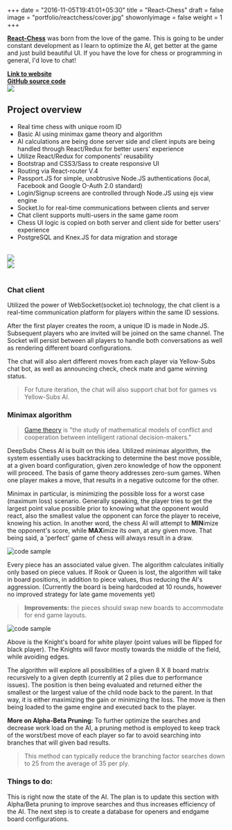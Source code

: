+++
date = "2016-11-05T19:41:01+05:30"
title = "React-Chess"
draft = false
image = "portfolio/reactchess/cover.jpg"
showonlyimage = false
weight = 1
+++

<p>
<a href="https://deep-subs.herokuapp.com/" target="_blank"><strong>React-Chess</strong></a> was born from the love of the game. This is going to be under constant development as I learn to optimize the AI, get better at the game and just build beautiful UI. If you have the love for chess or programming in general, I'd love to chat!
</p>

<!--more-->

<div><a href="https://deep-subs.herokuapp.com/" target="_blank"><strong>Link to website</strong></a></div>
<div><a href="https://github.com/Phongtlam/DeepSubs" target="_blank"><strong>GitHub source code</strong></a></div>
<div><a href="https://deep-subs.herokuapp.com/" target="_blank"><img src="/myjourney/portfolio/reactchess/welcome.jpg"></a></div>

## Project overview

- Real time chess with unique room ID
- Basic AI using minimax game theory and algorithm
- AI calculations are being done server side and client inputs are being handled through React/Redux for better users' experience
- Utilize React/Redux for components' reusability
- Bootstrap and CSS3/Sass to create responsive UI
- Routing via React-router V.4
- Passport.JS for simple, unobtrusive Node.JS authentications (local, Facebook and Google O-Auth 2.0 standard)
- Login/Signup screens are controlled through Node.JS using ejs view engine
- Socket.Io for real-time communications between clients and server
- Chat client supports multi-users in the same game room
- Chess UI logic is copied on both server and client side for better users' experience
- PostgreSQL and Knex.JS for data migration and storage

<br>

<div class="reactchess"><img src="/myjourney/portfolio/reactchess/techstack.jpg"></div>
<div class="reactchess"><img src="/myjourney/portfolio/reactchess/thumb.jpg"></div>

<br>

### Chat client

Utilized the power of WebSocket(socket.io) technology, the chat client is a real-time communication platform for players within the same ID sessions.

After the first player creates the room, a unique ID is made in Node.JS. Subsequent players who are invited will be joined on the same channel. The Socket will persist between all players to handle both conversations as well as rendering different board configurations.

The chat will also alert different moves from each player via Yellow-Subs chat bot, as well as announcing check, check mate and game winning status.

> For future iteration, the chat will also support chat bot for games vs Yellow-Subs AI.

### Minimax algorithm

> [Game theory](https://en.wikipedia.org/wiki/Game_theory) is "the study of mathematical models of conflict and cooperation between intelligent rational decision-makers."

DeepSubs Chess AI is built on this idea. Utilized minimax algorithm, the system essentially uses backtracking to determine the best move possible, at a given board configuration, given zero knowledge of how the opponent will proceed. The basis of game theory addresses zero-sum games. When one player makes a move, that results in a negative outcome for the other.

Minimax in particular, is minimizing the possible loss for a worst case (maximum loss) scenario. Generally speaking, the player tries to get the largest point value possible prior to knowing what the opponent would react, also the smallest value the opponent can force the player to receive, knowing his action. In another word, the chess AI will attempt to **MIN**imize the opponent's score, while **MAX**imize its own, at any given move. That being said, a 'perfect' game of chess will always result in a draw.

![code sample](codesample2.png)

Every piece has an associated value given. The algorithm calculates initially only based on piece values. If Rook or Queen is lost, the algorithm will take in board positions, in addition to piece values, thus reducing the AI's aggression. (Currently the board is being hardcoded at 10 rounds, however no improved strategy for late game movements yet)

> **Improvements:** the pieces should swap new boards to accommodate for end game layouts.

![code sample](codesample1.png)

Above is the Knight's board for white player (point values will be flipped for black player). The Knights will favor mostly towards the middle of the field, while avoiding edges.

The algorithm will explore all possibilities of a given 8 X 8 board matrix recursively to a given depth (currently at 2 plies due to performance issues). The position is then being evaluated and returned either the smallest or the largest value of the child node back to the parent. In that way, it is either maximizing the gain or minimizing the loss. The move is then being loaded to the game engine and executed back to the player.

**More on Alpha-Beta Pruning:**
To further optimize the searches and decrease work load on the AI, a pruning method is employed to keep track of the worst/best move of each player so far to avoid searching into branches that will given bad results.

> This method can typically reduce the branching factor searches down to 25 from the average of 35 per ply.

### Things to do:
This is right now the state of the AI. The plan is to update this section with Alpha/Beta pruning to improve searches and thus increases efficiency of the AI. The next step is to create a database for openers and endgame board configurations.
